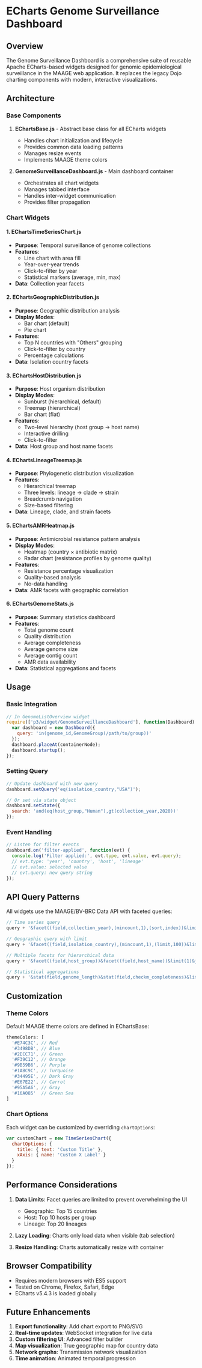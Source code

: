 # ECharts Genome Surveillance Dashboard

## Overview

The Genome Surveillance Dashboard is a comprehensive suite of reusable Apache ECharts-based widgets designed for genomic epidemiological surveillance in the MAAGE web application. It replaces the legacy Dojo charting components with modern, interactive visualizations.

## Architecture

### Base Components

1. **EChartsBase.js** - Abstract base class for all ECharts widgets
   - Handles chart initialization and lifecycle
   - Provides common data loading patterns
   - Manages resize events
   - Implements MAAGE theme colors

2. **GenomeSurveillanceDashboard.js** - Main dashboard container
   - Orchestrates all chart widgets
   - Manages tabbed interface
   - Handles inter-widget communication
   - Provides filter propagation

### Chart Widgets

#### 1. EChartsTimeSeriesChart.js
- **Purpose**: Temporal surveillance of genome collections
- **Features**:
  - Line chart with area fill
  - Year-over-year trends
  - Click-to-filter by year
  - Statistical markers (average, min, max)
- **Data**: Collection year facets

#### 2. EChartsGeographicDistribution.js
- **Purpose**: Geographic distribution analysis
- **Display Modes**:
  - Bar chart (default)
  - Pie chart
- **Features**:
  - Top N countries with "Others" grouping
  - Click-to-filter by country
  - Percentage calculations
- **Data**: Isolation country facets

#### 3. EChartsHostDistribution.js
- **Purpose**: Host organism distribution
- **Display Modes**:
  - Sunburst (hierarchical, default)
  - Treemap (hierarchical)
  - Bar chart (flat)
- **Features**:
  - Two-level hierarchy (host group → host name)
  - Interactive drilling
  - Click-to-filter
- **Data**: Host group and host name facets

#### 4. EChartsLineageTreemap.js
- **Purpose**: Phylogenetic distribution visualization
- **Features**:
  - Hierarchical treemap
  - Three levels: lineage → clade → strain
  - Breadcrumb navigation
  - Size-based filtering
- **Data**: Lineage, clade, and strain facets

#### 5. EChartsAMRHeatmap.js
- **Purpose**: Antimicrobial resistance pattern analysis
- **Display Modes**:
  - Heatmap (country × antibiotic matrix)
  - Radar chart (resistance profiles by genome quality)
- **Features**:
  - Resistance percentage visualization
  - Quality-based analysis
  - No-data handling
- **Data**: AMR facets with geographic correlation

#### 6. EChartsGenomeStats.js
- **Purpose**: Summary statistics dashboard
- **Features**:
  - Total genome count
  - Quality distribution
  - Average completeness
  - Average genome size
  - Average contig count
  - AMR data availability
- **Data**: Statistical aggregations and facets

## Usage

### Basic Integration

```javascript
// In GenomeListOverview widget
require(['p3/widget/GenomeSurveillanceDashboard'], function(Dashboard) {
  var dashboard = new Dashboard({
    query: 'in(genome_id,GenomeGroup(/path/to/group))'
  });
  dashboard.placeAt(containerNode);
  dashboard.startup();
});
```

### Setting Query

```javascript
// Update dashboard with new query
dashboard.setQuery('eq(isolation_country,"USA")');

// Or set via state object
dashboard.setState({
  search: 'and(eq(host_group,"Human"),gt(collection_year,2020))'
});
```

### Event Handling

```javascript
// Listen for filter events
dashboard.on('filter-applied', function(evt) {
  console.log('Filter applied:', evt.type, evt.value, evt.query);
  // evt.type: 'year', 'country', 'host', 'lineage'
  // evt.value: selected value
  // evt.query: new query string
});
```

## API Query Patterns

All widgets use the MAAGE/BV-BRC Data API with faceted queries:

```javascript
// Time series query
query + '&facet((field,collection_year),(mincount,1),(sort,index))&limit(1)&json(nl,map)'

// Geographic query with limit
query + '&facet((field,isolation_country),(mincount,1),(limit,100))&limit(1)&json(nl,map)'

// Multiple facets for hierarchical data
query + '&facet((field,host_group))&facet((field,host_name))&limit(1)&json(nl,map)'

// Statistical aggregations
query + '&stat(field,genome_length)&stat(field,checkm_completeness)&limit(1)&json(nl,map)'
```

## Customization

### Theme Colors

Default MAAGE theme colors are defined in EChartsBase:

```javascript
themeColors: [
  '#E74C3C', // Red
  '#3498DB', // Blue
  '#2ECC71', // Green
  '#F39C12', // Orange
  '#9B59B6', // Purple
  '#1ABC9C', // Turquoise
  '#34495E', // Dark Gray
  '#E67E22', // Carrot
  '#95A5A6', // Gray
  '#16A085'  // Green Sea
]
```

### Chart Options

Each widget can be customized by overriding `chartOptions`:

```javascript
var customChart = new TimeSeriesChart({
  chartOptions: {
    title: { text: 'Custom Title' },
    xAxis: { name: 'Custom X Label' }
  }
});
```

## Performance Considerations

1. **Data Limits**: Facet queries are limited to prevent overwhelming the UI
   - Geographic: Top 15 countries
   - Host: Top 10 hosts per group
   - Lineage: Top 20 lineages

2. **Lazy Loading**: Charts only load data when visible (tab selection)

3. **Resize Handling**: Charts automatically resize with container

## Browser Compatibility

- Requires modern browsers with ES5 support
- Tested on Chrome, Firefox, Safari, Edge
- ECharts v5.4.3 is loaded globally

## Future Enhancements

1. **Export functionality**: Add chart export to PNG/SVG
2. **Real-time updates**: WebSocket integration for live data
3. **Custom filtering UI**: Advanced filter builder
4. **Map visualization**: True geographic map for country data
5. **Network graphs**: Transmission network visualization
6. **Time animation**: Animated temporal progression